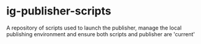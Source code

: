# ig-publisher-scripts
A repository of scripts used to launch the publisher, manage the local publishing environment and ensure both scripts and publisher are 'current'
